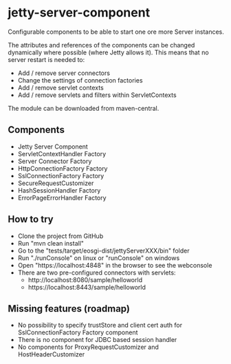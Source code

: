 # jetty-server-component
Configurable components to be able to start one ore more Server instances.

The attributes and references of the components can be changed dynamically
where possible (where Jetty allows it). This means that no server restart
is needed to:

 * Add / remove server connectors
 * Change the settings of connection factories
 * Add / remove servlet contexts
 * Add / remove servlets and filters within ServletContexts 

The module can be downloaded from maven-central.

## Components

 * Jetty Server Component
 * ServletContextHandler Factory
 * Server Connector Factory
 * HttpConnectionFactory Factory
 * SslConnectionFactory Factory
 * SecureRequestCustomizer
 * HashSessionHandler Factory
 * ErrorPageErrorHandler Factory

## How to try

 * Clone the project from GitHub
 * Run "mvn clean install"
 * Go to the "tests/target/eosgi-dist/jettyServerXXX/bin" folder
 * Run "./runConsole" on linux or "runConsole" on windows
 * Open "https://localhost:4848" in the browser to see the webconsole
 * There are two pre-configured connectors with servlets:
   * http://localhost:8080/sample/helloworld
   * https://localhost:8443/sample/helloworld

## Missing features (roadmap)

 * No possibility to specify trustStore and client cert auth for
   SslConnectionFactory Factory component
 * There is no component for JDBC based session handler
 * No components for ProxyRequestCustomizer and HostHeaderCustomizer
